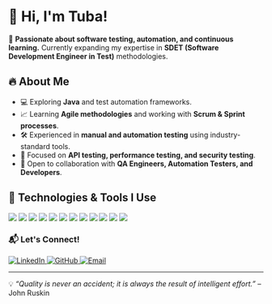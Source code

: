 # 👋 Hi, I'm Tuba!

🚀 **Passionate about software testing, automation, and continuous learning.** Currently expanding my expertise in **SDET (Software Development Engineer in Test)** methodologies.

## 🔥 About Me
- 💻 Exploring **Java** and test automation frameworks.
- 📈 Learning **Agile methodologies** and working with **Scrum & Sprint processes**.
- 🛠 Experienced in **manual and automation testing** using industry-standard tools.
- 🎯 Focused on **API testing, performance testing, and security testing**.
- 🤝 Open to collaboration with **QA Engineers, Automation Testers, and Developers**.

## 🚀 Technologies & Tools I Use

<p align="left">
  <img src="https://img.shields.io/badge/Java-orange?style=for-the-badge&logo=java&logoColor=white" />
  <img src="https://img.shields.io/badge/Selenium-brightgreen?style=for-the-badge&logo=selenium&logoColor=white" />
  <img src="https://img.shields.io/badge/TestNG-orange?style=for-the-badge&logo=testng&logoColor=white" />
  <img src="https://img.shields.io/badge/Cucumber-brightgreen?style=for-the-badge&logo=cucumber&logoColor=white" />
  <img src="https://img.shields.io/badge/JUnit-brightgreen?style=for-the-badge&logo=junit5&logoColor=white" />
  <img src="https://img.shields.io/badge/MySQL-blue?style=for-the-badge&logo=mysql&logoColor=white" />
  <img src="https://img.shields.io/badge/Postman-orange?style=for-the-badge&logo=postman&logoColor=white" />
  <img src="https://img.shields.io/badge/Git-red?style=for-the-badge&logo=git&logoColor=white" />
  <img src="https://img.shields.io/badge/Jira-blue?style=for-the-badge&logo=jira&logoColor=white" />
  <img src="https://img.shields.io/badge/Jenkins-red?style=for-the-badge&logo=jenkins&logoColor=white" />
  <img src="https://img.shields.io/badge/Appium-purple?style=for-the-badge&logo=appium&logoColor=white" />
  <img src="https://img.shields.io/badge/RestAssured-green?style=for-the-badge&logo=restassured&logoColor=white" />
</p>


### 📬 Let's Connect!


<p align="left">
  <a href="https://www.linkedin.com/in/your-profile" target="_blank">
    <img src="https://img.shields.io/badge/LinkedIn-blue?style=for-the-badge&logo=linkedin" alt="LinkedIn">
  </a>
  <a href="https://github.com/your-profile" target="_blank">
    <img src="https://img.shields.io/badge/GitHub-000?style=for-the-badge&logo=github" alt="GitHub">
  </a>
  <a href="mailto:your-email@example.com">
    <img src="https://img.shields.io/badge/Email-D14836?style=for-the-badge&logo=gmail&logoColor=white" alt="Email">
  </a>
</p>

---
💡 _“Quality is never an accident; it is always the result of intelligent effort.”_ – John Ruskin
